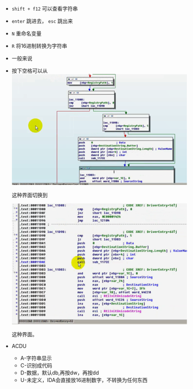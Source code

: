 + `shift + f12` 可以查看字符串

+ `enter` 跳进去， `esc` 跳出来

+ `N` 重命名变量

+ `R` 将16进制转换为字符串

+ 一般来说

+ 按下空格可以从![image-20200826164322606](https://raw.githubusercontent.com/smallzhong/picgo-pic-bed/master/image-20200826164322606.png)

  这种界面切换到

  ![image-20200826164341789](https://raw.githubusercontent.com/smallzhong/picgo-pic-bed/master/image-20200826164341789.png)

  这种界面。

+ ACDU
  + A-字符串显示
  + C-识别成代码
  + D-数据，默认db,再按dw，再按dd
  + U-未定义，IDA会直接放16进制数字，不转换为任何东西